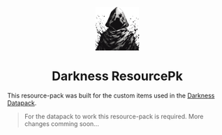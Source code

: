 <p align="center">
    <img width="100" src="https://github.com/amcocan/darkness_datapack/blob/main/pack.png" alt="Darkness Datapack Logo">
</p>

<h1 align="center">Darkness ResourcePk</h1>

This resource-pack was built for the custom items used in the [Darkness Datapack](https://github.com/amcocan/darkness_datapack).
> For the datapack to work this resource-pack is required. More changes comming soon...
